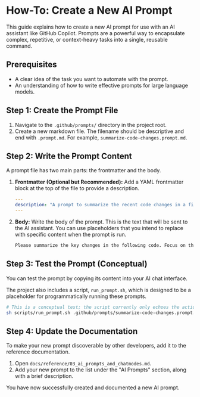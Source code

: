 # How-To: Create a New AI Prompt

This guide explains how to create a new AI prompt for use with an AI assistant like GitHub Copilot. Prompts are a powerful way to encapsulate complex, repetitive, or context-heavy tasks into a single, reusable command.

## Prerequisites

- A clear idea of the task you want to automate with the prompt.
- An understanding of how to write effective prompts for large language models.

## Step 1: Create the Prompt File

1.  Navigate to the `.github/prompts/` directory in the project root.
2.  Create a new markdown file. The filename should be descriptive and end with `.prompt.md`. For example, `summarize-code-changes.prompt.md`.

## Step 2: Write the Prompt Content

A prompt file has two main parts: the frontmatter and the body.

1.  **Frontmatter (Optional but Recommended):** Add a YAML frontmatter block at the top of the file to provide a description.

    ```yaml
    ---
    description: "A prompt to summarize the recent code changes in a file."
    ---
    ```

2.  **Body:** Write the body of the prompt. This is the text that will be sent to the AI assistant. You can use placeholders that you intend to replace with specific content when the prompt is run.

    ```markdown
    Please summarize the key changes in the following code. Focus on the "why" behind the changes, not just the "what".
    ```

## Step 3: Test the Prompt (Conceptual)

You can test the prompt by copying its content into your AI chat interface.

The project also includes a script, `run_prompt.sh`, which is designed to be a placeholder for programmatically running these prompts.

```bash
# This is a conceptual test; the script currently only echoes the action.
sh scripts/run_prompt.sh .github/prompts/summarize-code-changes.prompt.md
```

## Step 4: Update the Documentation

To make your new prompt discoverable by other developers, add it to the reference documentation.

1.  Open `docs/reference/03_ai_prompts_and_chatmodes.md`.
2.  Add your new prompt to the list under the "AI Prompts" section, along with a brief description.

You have now successfully created and documented a new AI prompt.
